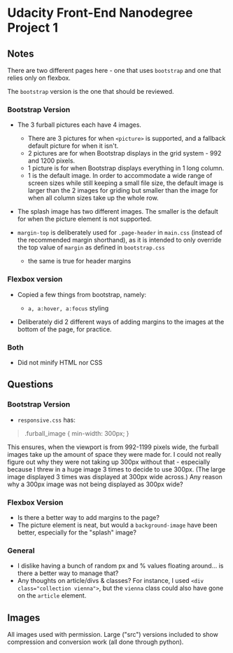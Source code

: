 # Udacity Front-End Nanodegree Project 1 #

## Notes ##

There are two different pages here - one that uses `bootstrap` and one that relies only on flexbox.

The `bootstrap` version is the one that should be reviewed.

### Bootstrap Version ###

* The 3 furball pictures each have 4 images. 
	* There are 3 pictures for when `<picture>` is supported, and a fallback default picture for when it isn't.
	* 2 pictures are for when Bootstrap displays in the grid system - 992 and 1200 pixels.
	* 1 picture is for when Bootstrap displays everything in 1 long column. 
	* 1 is the default image. In order to accommodate a wide range of screen sizes while still keeping a small file size, the default image is larger than the 2 images for griding but smaller than the image for when all column sizes take up the whole row.

* The splash image has two different images. The smaller is the default for when the picture element is not supported.

* `margin-top` is deliberately used for `.page-header` in `main.css` (instead of the recommended margin shorthand), as it is intended to only override the top value of `margin` as defined in `bootstrap.css`
	* the same is true for header margins

### Flexbox version ###

* Copied a few things from bootstrap, namely:
	* `a, a:hover, a:focus` styling

* Deliberately did 2 different ways of adding margins to the images at the bottom of the page, for practice.

### Both ###

* Did not minify HTML nor CSS

## Questions ##

### Bootstrap Version ###

* `responsive.css` has: 
<blockquote>.furball_image {
    min-width: 300px;
}</blockquote>
   This ensures, when the viewport is from 992-1199 pixels wide, the furball images take up the amount of space they were made for. I could not really figure out why they were not taking up 300px without that - especially because I threw in a huge image 3 times to decide to use 300px. (The large image displayed 3 times was displayed at 300px wide across.) Any reason why a 300px image was not being displayed as 300px wide?

### Flexbox Version ###

* Is there a better way to add margins to the page?
* The picture element is neat, but would a `background-image` have been better, especially for the "splash" image?

### General ###

* I dislike having a bunch of random px and % values floating around... is there a better way to manage that?
* Any thoughts on article/divs & classes? For instance, I used `<div class="collection vienna">`, but the `vienna` class could also have gone on the `article` element.

## Images ##

All images used with permission. Large ("src") versions included to show compression and conversion work (all done through python).
